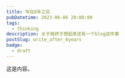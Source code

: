 ```yaml
---
title: 写在6年之后
pubDatetime: 2023-06-06 20:00:00
tags:
  - thinking
description: 关于我终于想起来还有一个blog这件事
postSlug: write_after_6years
badge:
  - draft
---
```


这是内容。
